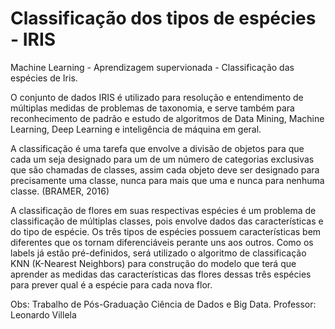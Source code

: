 # Classificação dos tipos de espécies - IRIS
Machine Learning - Aprendizagem supervionada - Classificação das espécies de Iris.

O conjunto de dados IRIS é utilizado para resolução e entendimento de múltiplas medidas de problemas de taxonomia, e serve também para reconhecimento de padrão e estudo de algoritmos de Data Mining, Machine Learning, Deep Learning e inteligência de máquina em geral. 
 
A classificação é uma tarefa que envolve a divisão de objetos para que cada um seja designado para um de um número de categorias exclusivas que são chamadas de classes, assim cada objeto deve ser designado para precisamente uma classe, nunca para mais que uma e nunca para nenhuma classe. (BRAMER, 2016) 
 
A classificação de flores em suas respectivas espécies é um problema de classificação de múltiplas classes, pois envolve dados das características e do tipo de espécie. Os três tipos de espécies possuem características bem diferentes que os tornam diferenciáveis perante uns aos outros. Como os labels já estão pré-definidos, será utilizado o algoritmo de classificação KNN (K-Nearest Neighbors) para construção do modelo que terá que aprender as medidas das características das flores dessas três espécies para prever qual é a espécie para cada nova flor. 


Obs: Trabalho de Pós-Graduação Ciência de Dados e Big Data.
Professor: Leonardo Villela

